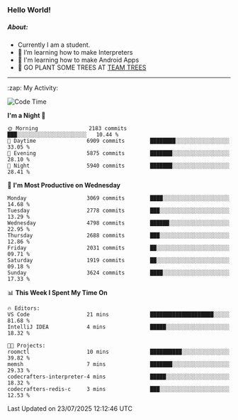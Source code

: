 ### Hello World!

##### About:
- Currently I am a student.
- 🌱 I’m learning how to make Interpreters
- 🌱 I'm learning how to make Android Apps
- 🌱 GO PLANT SOME TREES AT [TEAM TREES](https://teamtrees.org/)

---
  <summary>:zap: My Activity:</summary>
  
<!--START_SECTION:waka-->
![Code Time](http://img.shields.io/badge/Code%20Time-1%2C674%20hrs%2028%20mins-blue)

**I'm a Night 🦉** 

```text
🌞 Morning                2183 commits        ███░░░░░░░░░░░░░░░░░░░░░░   10.44 % 
🌆 Daytime                6909 commits        ████████░░░░░░░░░░░░░░░░░   33.05 % 
🌃 Evening                5875 commits        ███████░░░░░░░░░░░░░░░░░░   28.10 % 
🌙 Night                  5940 commits        ███████░░░░░░░░░░░░░░░░░░   28.41 % 
```
📅 **I'm Most Productive on Wednesday** 

```text
Monday                   3069 commits        ████░░░░░░░░░░░░░░░░░░░░░   14.68 % 
Tuesday                  2778 commits        ███░░░░░░░░░░░░░░░░░░░░░░   13.29 % 
Wednesday                4798 commits        ██████░░░░░░░░░░░░░░░░░░░   22.95 % 
Thursday                 2688 commits        ███░░░░░░░░░░░░░░░░░░░░░░   12.86 % 
Friday                   2031 commits        ██░░░░░░░░░░░░░░░░░░░░░░░   09.71 % 
Saturday                 1919 commits        ██░░░░░░░░░░░░░░░░░░░░░░░   09.18 % 
Sunday                   3624 commits        ████░░░░░░░░░░░░░░░░░░░░░   17.33 % 
```


📊 **This Week I Spent My Time On** 

```text
🔥 Editors: 
VS Code                  21 mins             ████████████████████░░░░░   81.68 % 
IntelliJ IDEA            4 mins              █████░░░░░░░░░░░░░░░░░░░░   18.32 % 

🐱‍💻 Projects: 
roomctl                  10 mins             ██████████░░░░░░░░░░░░░░░   39.82 % 
memsh                    7 mins              ███████░░░░░░░░░░░░░░░░░░   29.33 % 
codecrafters-interpreter-4 mins              █████░░░░░░░░░░░░░░░░░░░░   18.32 % 
codecrafters-redis-c     3 mins              ███░░░░░░░░░░░░░░░░░░░░░░   12.53 % 
```


 Last Updated on 23/07/2025 12:12:46 UTC
<!--END_SECTION:waka-->
